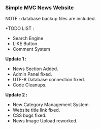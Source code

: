 ### Simple MVC News Website

NOTE : database backup files are included.<br>

\*TODO LIST :

- Search Engine<br>
- LIKE Button<br>
- Comment System<br>

**Update 1 : <br>**

- News Section Added.<br>
- Admin Panel fixed.<br>
- UTF-8 Database connection fixed.<br>
- Code Cleanups.<br>

**Update 2 : <br>**

- New Category Management System.<br>
- Website title link fixed.<br>
- CSS bugs fixed.<br>
- News Image Upload reworked.<br>
